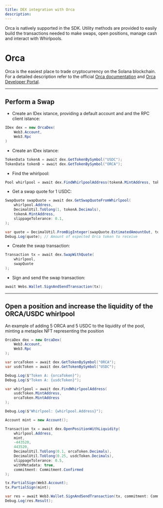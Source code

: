 ```yaml
---
title: DEX integration with Orca
description:
---
```


Orca is natively supported in the SDK. Utility methods are provided to easily build the transactions needed to make swaps, open positions, manage cash and interact with Whirlpools.

# Orca

Orca is the easiest place to trade cryptocurrency on the Solana blockchain. For a detailed description refer to the official [Orca documentation](https://docs.orca.so/orca-for-traders/master) and [Orca Developer Portal](https://orca-so.gitbook.io/orca-developer-portal/orca/welcome).


---


## Perform a Swap

- Create an IDex istance, providing a default account and and the RPC client istance:

```csharp
IDex dex = new OrcaDex(
    Web3.Account, 
    Web3.Rpc
)
```

- Create an IDex istance:

```csharp
TokenData tokenA = await dex.GetTokenBySymbol("USDC");
TokenData tokenB = await dex.GetTokenBySymbol("ORCA");
```

- Find the whirlpool:

```csharp
Pool whirlpool = await dex.FindWhirlpoolAddress(tokenA.MintAddress, tokenB.MintAddress)
```

- Get a swap quote for 1 USDC:

```csharp
SwapQuote swapQuote = await dex.GetSwapQuoteFromWhirlpool(
    whirlpool.Address, 
    DecimalUtil.ToUlong(1, tokenA.Decimals),
    tokenA.MintAddress,
    slippageTolerance: 0.1,
);
```

```csharp
var quote = DecimalUtil.FromBigInteger(swapQuote.EstimatedAmountOut, tokenB.Decimals);
Debug.Log(quote); // Amount of espected Orca token to receive
```

- Create the swap transaction:

```csharp
Transaction tx = await dex.SwapWithQuote(
    whirlpool,
    swapQuote
);
```

- Sign and send the swap transaction:

```csharp
await Webs.Wallet.SignAndSendTransaction(tx);
```


---

## Open a position and increase the liquidity of the ORCA/USDC whirlpool

An example of adding 5 ORCA and 5 USDC to the liquidity of the pool, minting a metaplex NFT representing the position 

```csharp
OrcaDex dex = new OrcaDex(
    Web3.Account, 
    Web3.Rpc
);

var orcaToken = await dex.GetTokenBySymbol("ORCA");
var usdcToken = await dex.GetTokenBySymbol("USDC");

Debug.Log($"Token A: {orcaToken}");
Debug.Log($"Token A: {usdcToken}");

var whirlpool = await dex.FindWhirlpoolAddress(
    usdcToken.MintAddress, 
    orcaToken.MintAddress
);

Debug.Log($"Whirlpool: {whirlpool.Address}");

Account mint = new Account();

Transaction tx = await dex.OpenPositionWithLiquidity(
    whirlpool.Address,
    mint,
    -443520,
    443520,
    DecimalUtil.ToUlong(0.1, orcaToken.Decimals),
    DecimalUtil.ToUlong(0.25, usdcToken.Decimals),
    slippageTolerance: 0.5,
    withMetadata: true,
    commitment: Commitment.Confirmed
);

tx.PartialSign(Web3.Account);
tx.PartialSign(mint);

var res = await Web3.Wallet.SignAndSendTransaction(tx, commitment: Commitment.Confirmed);
Debug.Log(res.Result);
```



